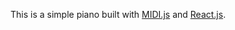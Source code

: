 This is a simple piano built with [MIDI.js](https://mudcu.be/midi-js/) and [React.js](https://facebook.github.io/react/).
